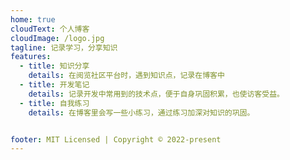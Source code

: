 ```yaml
---
home: true
cloudText: 个人博客
cloudImage: /logo.jpg
tagline: 记录学习，分享知识
features:
  - title: 知识分享
    details: 在阅览社区平台时，遇到知识点，记录在博客中
  - title: 开发笔记
    details: 记录开发中常用到的技术点，便于自身巩固积累，也使访客受益。
  - title: 自我练习
    details: 在博客里会写一些小练习，通过练习加深对知识的巩固。


footer: MIT Licensed | Copyright © 2022-present
---
```


